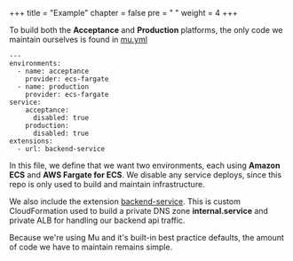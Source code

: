 +++
title = "Example"
chapter = false
pre = "<i class='fa fa-info-circle' aria-hidden='true'></i> "
weight = 4
+++

To build both the **Acceptance** and **Production** platforms, the only code we maintain ourselves
is found in [mu.yml](https://github.com/brentley/ecsdemo-platform/blob/master/mu.yml)

```
---
environments:
  - name: acceptance
    provider: ecs-fargate
  - name: production
    provider: ecs-fargate
service:
    acceptance:
      disabled: true
    production:
      disabled: true
extensions:
  - url: backend-service
  ```
In this file, we define that we want two environments, each using **Amazon ECS** and **AWS Fargate for ECS**.
We disable any service deploys, since this repo is only used to build and maintain infrastructure.

We also include the extension [backend-service](https://github.com/brentley/ecsdemo-platform/blob/master/backend-service/elb.yml).
This is custom CloudFormation used to build a private DNS zone **internal.service** and private
ALB for handling our backend api traffic.

Because we're using Mu and it's built-in best practice defaults, the amount of code we have to maintain
remains simple.
